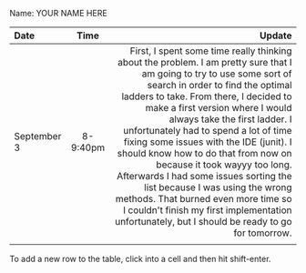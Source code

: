 Name: YOUR NAME HERE

| Date        |   Time   |                                                                                                                                                                                                                                                                                                                                                                                                                                                                                                                                                                                                                                                     Update |
|:------------|:--------:|-----------------------------------------------------------------------------------------------------------------------------------------------------------------------------------------------------------------------------------------------------------------------------------------------------------------------------------------------------------------------------------------------------------------------------------------------------------------------------------------------------------------------------------------------------------------------------------------------------------------------------------------------------------:|
| September 3 | 8-9:40pm | First, I spent some time really thinking about the problem. I am pretty sure that I am going to try to use some sort of search in order to find the optimal ladders to take. From there, I decided to make a first version where I would always take the first ladder. I unfortunately had to spend a lot of time fixing some issues with the IDE (junit). I should know how to do that from now on because it took wayyy too long. Afterwards I had some issues sorting the list because I was using the wrong methods. That burned even more time so I couldn't finish my first implementation unfortunately, but I should be ready to go for tomorrow.  |
|             |          |                                                                                                                                                                                                                                                                                                                                                                                                                                                                                                                                                                                                                                                            |


To add a new row to the table, click into a cell and then hit shift-enter.